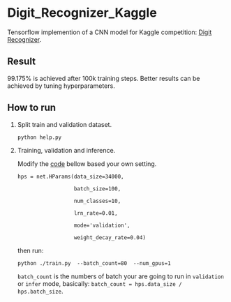 # Digit_Recognizer_Kaggle

Tensorflow implemention of a CNN model for Kaggle competition: [Digit Recognizer](https://www.kaggle.com/c/digit-recognizer/overview).


## Result

99.175% is achieved after 100k training steps. Better results can be achieved by tuning hyperparameters.


## How to run

1. Split train and validation dataset.

    ```shell
    python help.py
    ```

2. Training, validation and inference.

    Modify the [code](https://github.com/watsonyanghx/Digit_Recognizer_Kaggle/blob/master/train.py#L230) bellow based your own setting.

    ```shell
    hps = net.HParams(data_size=34000,

                      batch_size=100,

                      num_classes=10,

                      lrn_rate=0.01,

                      mode='validation',

                      weight_decay_rate=0.04)
    ```

    then run:

    ```shell
    python ./train.py  --batch_count=80  --num_gpus=1
    ```

    `batch_count` is the numbers of batch your are going to run in `validation` or `infer` mode, basically: `batch_count = hps.data_size / hps.batch_size`.

